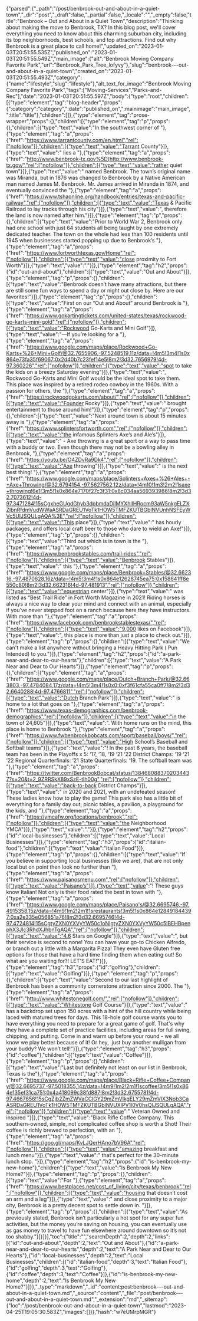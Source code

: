 {"parsed":{"_path":"/post/benbrook-out-and-about-in-a-quiet-town","_dir":"post","_draft":false,"_partial":false,"_locale":"","_empty":false,"title":"Benbrook – Out and About in a Quiet Town","description":"Thinking about making the move to Benbrook, TX? In this blog post, we'll cover everything you need to know about this charming suburban city, including its top neighborhoods, best schools, and top attractions. Find out why Benbrook is a great place to call home!","updated_on":"2023-01-03T20:51:55.535Z","published_on":"2023-01-03T20:51:55.549Z","main_image":{"alt":"Benbrook Moving Company Favorite Park","url":"Benbrook_Park_Tree_lofyvy"},"slug":"benbrook-–-out-and-about-in-a-quiet-town","created_on":"2023-01-03T20:51:55.493Z","category":{"name":"lifestyle","slug":"lifestyle"},"alt_text_for_image":"Benbrook Moving Company Favorite Park","tags":["Moving-Services","Parks-and-Rec"],"date":"2023-01-03T20:51:55.597Z","body":{"type":"root","children":[{"type":"element","tag":"blog-header","props":{":category":"category",":date":"published_on",":mainimage":"main_image",":title":"title"},"children":[]},{"type":"element","tag":"prose-wrapper","props":{},"children":[{"type":"element","tag":"p","props":{},"children":[{"type":"text","value":"In the southwest corner of "},{"type":"element","tag":"a","props":{"href":"https://www.tarrantcounty.com/en.html","rel":["nofollow"]},"children":[{"type":"text","value":"Tarrant County"}]},{"type":"text","value":" lies a "},{"type":"element","tag":"a","props":{"href":"http://www.benbrook-tx.gov%5D(http://www.benbrook-tx.gov/","rel":["nofollow"]},"children":[{"type":"text","value":"rather quiet town"}]},{"type":"text","value":" named Benbrook. The town’s original name was Miranda, but in 1876 was changed to Benbrook by a Native American man named James M. Benbrook. Mr. James arrived in Miranda in 1874, and eventually convinced the "},{"type":"element","tag":"a","props":{"href":"https://www.tshaonline.org/handbook/entries/texas-and-pacific-railway","rel":["nofollow"]},"children":[{"type":"text","value":"Texas & Pacific Railroad to lay tracks through his city"}]},{"type":"text","value":", therefore the land is now named after him."}]},{"type":"element","tag":"p","props":{},"children":[{"type":"text","value":"Prior to World War 2, Benbrook only had one school with just 64 students all being taught by one extremely dedicated teacher. The town on the whole had less than 100 residents until 1945 when businesses started popping up due to Benbrook’s "},{"type":"element","tag":"a","props":{"href":"https://www.fortworthtexas.gov/Home","rel":["nofollow"]},"children":[{"type":"text","value":"close proximity to Fort Worth"}]},{"type":"text","value":"."}]},{"type":"element","tag":"h2","props":{"id":"out-and-about"},"children":[{"type":"text","value":"Out and About"}]},{"type":"element","tag":"p","props":{},"children":[{"type":"text","value":"Benbrook doesn’t have many attractions, but there are still some fun ways to spend a day or night out close by. Here are our favorites!"}]},{"type":"element","tag":"p","props":{},"children":[{"type":"text","value":"First on our “Out and About” around Benbrook is "},{"type":"element","tag":"a","props":{"href":"https://www.gokartingtickets.com/united-states/texas/rockwood-go-karts-mini-gold","rel":["nofollow"]},"children":[{"type":"text","value":"Rockwood Go-Karts and Mini Golf"}]},{"type":"text","value":"—If you’re looking for a "},{"type":"element","tag":"a","props":{"href":"https://www.google.com/maps/place/Rockwood+Go-Karts+%26+Mini+Golf/@32.7655906,-97.5248519,11z/data=!4m5!3m4!1s0x864e73fa35f69067:0x2d40b7c23fef14e5!8m2!3d32.7656979!4d-97.360226","rel":["nofollow"]},"children":[{"type":"text","value":"spot to take the kids on a breezy Saturday evening"}]},{"type":"text","value":", Rockwood Go-Karts and Mini Golf would be the ideal spot to take them. This place was inspired by a retired rodeo cowboy in the 1960s. With a passion for others, the "},{"type":"element","tag":"a","props":{"href":"https://rockwoodgokarts.com/about/","rel":["nofollow"]},"children":[{"type":"text","value":"Founder Rocky"}]},{"type":"text","value":" brought entertainment to those around him!"}]},{"type":"element","tag":"p","props":{},"children":[{"type":"text","value":"Next around town is about 15 minutes away is "},{"type":"element","tag":"a","props":{"href":"https://www.splintersfortworth.com","rel":["nofollow"]},"children":[{"type":"text","value":"the infamous Splinters Axe’s and Ale’s"}]},{"type":"text","value":" - Axe throwing is a great sport or a way to pass time with a buddy or two. Even though there may not be a bowling alley in Benbrook, "},{"type":"element","tag":"a","props":{"href":"https://youtu.be/O4ZDvRa9Dk4","rel":["nofollow"]},"children":[{"type":"text","value":"Axe throwing"}]},{"type":"text","value":" is the next best thing! "},{"type":"element","tag":"a","props":{"href":"https://www.google.com/maps/place/Splinters+Axes+%26+Ales+-+Axe+Throwing/@32.6794154,-97.5627562,12z/data=!4m10!1m3!2m2!1saxe+throwing!6e1!3m5!1s0x864e7170f27c3f31:0x8c034aa569393986!8m2!3d32.7073612!4d-97.3471284!15sCgxheGUgdGhyb3dpbmdaDiIMYXhlIHRocm93aW5nkgELZXZlbnRfdmVudWWaASRDaGREU1VoTk1HOW5TMFZKUTBGblNVUnhNSFEyWVc5UlJSQULgAQA%3E","rel":["nofollow"]},"children":[{"type":"text","value":"This place"}]},{"type":"text","value":" has hourly packages, and offers local craft beer to those who dare to wield an Axe!"}]},{"type":"element","tag":"p","props":{},"children":[{"type":"text","value":"Third out which is in town is the "},{"type":"element","tag":"a","props":{"href":"https://www.benbrookstables.com/trail-rides","rel":["nofollow"]},"children":[{"type":"text","value":"Benbrook Stables"}]},{"type":"text","value":" this "},{"type":"element","tag":"a","props":{"href":"https://www.google.com/maps/place/Benbrook+Stables/@32.662316,-97.4870628,16z/data=!4m5!3m4!1s0x864e12628745ea75:0x158641ff8e550c80!8m2!3d32.662316!4d-97.481913","rel":["nofollow"]},"children":[{"type":"text","value":"equestrian center"}]},{"type":"text","value":" was listed as “Best Trail Ride” in Fort Worth Magazine in 2021! Riding horses is always a nice way to clear your mind and connect with an animal, especially if you’ve never stepped foot on a ranch because here they have instructors. With more than "},{"type":"element","tag":"a","props":{"href":"https://www.facebook.com/benbrookstablestexas/","rel":["nofollow"]},"children":[{"type":"text","value":"9,000 likes on Facebook"}]},{"type":"text","value":", this place is more than just a place to check out."}]},{"type":"element","tag":"p","props":{},"children":[{"type":"text","value":"We can't make a list anywhere without bringing a Heavy Hitting Park ( Pun Intended) to you."}]},{"type":"element","tag":"h2","props":{"id":"a-park-near-and-dear-to-our-hearts"},"children":[{"type":"text","value":"A Park Near and Dear to Our Hearts"}]},{"type":"element","tag":"p","props":{},"children":[{"type":"element","tag":"a","props":{"href":"https://www.google.com/maps/place/Dutch+Branch+Park/@32.663803,-97.4784084,17z/data=!4m5!3m4!1s0x0:0xf3f61cfa55ca0ff7!8m2!3d32.6640288!4d-97.4766811","rel":["nofollow"]},"children":[{"type":"text","value":"Dutch Branch Park"}]},{"type":"text","value":" is home to a lot that goes on "},{"type":"element","tag":"a","props":{"href":"https://www.texas-demographics.com/benbrook-demographics","rel":["nofollow"]},"children":[{"type":"text","value":"in the town of 24,605"}]},{"type":"text","value":". With home runs on the mind, this place is home to Benbrook "},{"type":"element","tag":"a","props":{"href":"https://www.fwbenbrookbobcats.com/sport/baseball/boys/","rel":["nofollow"]},"children":[{"type":"text","value":"High School’s Baseball and Softball teams"}]},{"type":"text","value":"! In the past 6 years, the baseball team has been in the Playoffs x 5: ‘17, ‘18, ‘19 ‘21 ‘22 District Champs: ‘19 ‘21 ‘22 Regional Quarterfinals: ‘21 State Quarterfinals: ‘19. The softball team was "},{"type":"element","tag":"a","props":{"href":"https://twitter.com/BenbrookBobcat/status/1384680883702034437?s=20&t=2_9ZRRSkX89xSzE-tIh00g","rel":["nofollow"]},"children":[{"type":"text","value":"back-to-back District Champs"}]},{"type":"text","value":" in 2020 and 2021, with an undefeated season! These ladies know how to play the game! This park also has a little bit of everything for a family day out; picnic tables, a pavilion, a playground for the kids, and "},{"type":"element","tag":"a","props":{"href":"https://ymcafw.org/locations/benbrook","rel":["nofollow"]},"children":[{"type":"text","value":"the Neighborhood YMCA"}]},{"type":"text","value":"."}]},{"type":"element","tag":"h2","props":{"id":"local-businesses"},"children":[{"type":"text","value":"Local Businesses"}]},{"type":"element","tag":"h3","props":{"id":"italian-food"},"children":[{"type":"text","value":"Italian Food"}]},{"type":"element","tag":"p","props":{},"children":[{"type":"text","value":"If you believe in supporting local businesses (like we are), that are not only local but on point then look no further than "},{"type":"element","tag":"a","props":{"href":"https://www.paisanosmenu.com","rel":["nofollow"]},"children":[{"type":"text","value":"Paisano’s"}]},{"type":"text","value":"! These guys know Italian! Not only is their food rated the best in town with "},{"type":"element","tag":"a","props":{"href":"https://www.google.com/maps/place/Paisano's/@32.6695746,-97.4915358,15z/data=!4m9!1m2!2m1!1srestaurants!3m5!1s0x864e128491844397:0xa2e335e056851a76!8m2!3d32.6695746!4d-97.4724814!15sCgtyZXN0YXVyYW50c1oNIgtyZXN0YXVyYW50c5IBEHBpenphX3Jlc3RhdXJhbnTgAQA","rel":["nofollow"]},"children":[{"type":"text","value":"4.6 Stars on Google"}]},{"type":"text","value":", but their service is second to none! You can have your go-to Chicken Alfredo, or branch out a little with a Margarita Pizza! They even have Gluten free options for those that have a hard time finding them when eating out! So what are you waiting for?! LET'S EAT!"}]},{"type":"element","tag":"h3","props":{"id":"golfing"},"children":[{"type":"text","value":"Golfing"}]},{"type":"element","tag":"p","props":{},"children":[{"type":"text","value":"Second to our last highlight of Benbrook has been a community cornerstone attraction since 2000. The "},{"type":"element","tag":"a","props":{"href":"http://www.whitestonegolf.com/","rel":["nofollow"]},"children":[{"type":"text","value":"Whitestone Golf Course"}]},{"type":"text","value":" has a backdrop set upon 150 acres with a hint of the hill country while being laced with matured trees for days. This 18-hole golf course wants you to have everything you need to prepare for a great game of golf. That's why they have a complete set of practice facilities, including areas for full swing, chipping, and putting. Come in and warm up before your round - we all know we play better because of it! Or hey,  just buy another mulligan from your buddy? We won’t tell!"}]},{"type":"element","tag":"h3","props":{"id":"coffee"},"children":[{"type":"text","value":"Coffee"}]},{"type":"element","tag":"p","props":{},"children":[{"type":"text","value":"Last but definitely not least on our list in Benbrook, Texas is the"},{"type":"element","tag":"a","props":{"href":"https://www.google.com/maps/place/Black+Rifle+Coffee+Company/@32.6695737,-97.5018355,14z/data=!4m9!1m2!2m1!1scoffee!3m5!1s0x864e135ef31ca751:0x4a418099c38fd887!8m2!3d32.6755781!4d-97.4667656!15sCgZjb2ZmZWVaCCIGY29mZmVlkgELY29mZmVlX3Nob3CaASRDaGREU1VoTk1HOW5TMFZKUTBGblNVUXlPV1l0V0hsQlJSQULgAQA","rel":["nofollow"]},"children":[{"type":"text","value":" Veteran Owned and inspired "}]},{"type":"text","value":"Black Rifle Coffee Company. This southern-owned, simple, not complicated coffee shop is worth a Shot! Their coffee is richly brewed to perfection, with an "},{"type":"element","tag":"a","props":{"href":"https://goo.gl/maps/KvLJQerHAno7bV96A","rel":["nofollow"]},"children":[{"type":"text","value":"amazing breakfast and lunch menu"}]},{"type":"text","value":" that's perfect for the 30-minute lunch stop. "}]},{"type":"element","tag":"h2","props":{"id":"is-benbrook-my-new-home"},"children":[{"type":"text","value":"Is Benbrook My New Home?"}]},{"type":"element","tag":"p","props":{},"children":[{"type":"text","value":"For "},{"type":"element","tag":"a","props":{"href":"https://www.bestplaces.net/cost_of_living/city/texas/benbrook","rel":["nofollow"]},"children":[{"type":"text","value":"housing that doesn’t cost an arm and a leg"}]},{"type":"text","value":" and close proximity to a major city, Benbrook is a pretty decent spot to settle down in. "}]},{"type":"element","tag":"p","props":{},"children":[{"type":"text","value":"As previously stated, Benbrook isn’t particularly a hot spot for any super fun activities, but the money you’re saving on housing, you can eventually use as gas money to travel to have fun elsewhere around downtown so it’s not too shabby."}]}]}],"toc":{"title":"","searchDepth":2,"depth":2,"links":[{"id":"out-and-about","depth":2,"text":"Out and About"},{"id":"a-park-near-and-dear-to-our-hearts","depth":2,"text":"A Park Near and Dear to Our Hearts"},{"id":"local-businesses","depth":2,"text":"Local Businesses","children":[{"id":"italian-food","depth":3,"text":"Italian Food"},{"id":"golfing","depth":3,"text":"Golfing"},{"id":"coffee","depth":3,"text":"Coffee"}]},{"id":"is-benbrook-my-new-home","depth":2,"text":"Is Benbrook My New Home?"}]}},"_type":"markdown","_id":"content:post:benbrook-–-out-and-about-in-a-quiet-town.md","_source":"content","_file":"post/benbrook-–-out-and-about-in-a-quiet-town.md","_extension":"md","_sitemap":{"loc":"/post/benbrook-out-and-about-in-a-quiet-town","lastmod":"2023-04-25T19:05:30.583Z","images":[]}},"hash":"w7eUMrpMGR"}